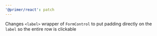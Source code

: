 ```yaml
---
'@primer/react': patch
---
```


Changes `<label>` wrapper of `FormControl` to put padding directly on the `label` so the entire row is clickable
